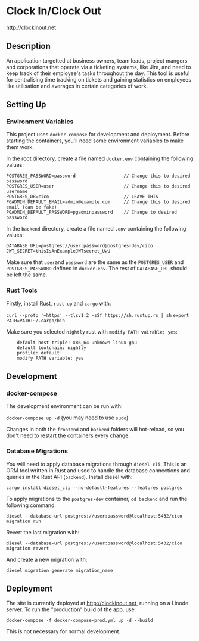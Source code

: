 # Clock In/Clock Out

http://clockinout.net

## Description
 An application targetted at business owners, team leads, project mangers and corporations that operate via a ticketing systems, like Jira, and need to keep track of their employee's tasks throughout the day. This tool is useful for centralising time tracking on tickets and gaining statistics on employees like utilisation and averages in certain categories of work.

## Setting Up

### Environment Variables
This project uses `docker-compose` for development and deployment. Before starting the containers, you'll need some environment variables to make them work.

In the root directory, create a file named `docker.env` containing the following values:
 ```
POSTGRES_PASSWORD=password                  // Change this to desired password
POSTGRES_USER=user                          // Change this to desired username
POSTGRES_DB=cico                            // LEAVE THIS
PGADMIN_DEFAULT_EMAIL=admin@example.com     // Change this to desired email (can be fake)
PGADMIN_DEFAULT_PASSWORD=pgadminpassword    // Change to desired password
 ```

 In the `backend` directory, create a file named `.env` containing the following values:
```
DATABASE_URL=postgres://user:password@postgres-dev/cico
JWT_SECRET=thisIsAnExampleJWTsecret_UwU

```
Make sure that `user`and `password` are the same as the `POSTGRES_USER` and `POSTGRES_PASSWORD` defined in `docker.env`. The rest of `DATABASE_URL` should be left the same.

### Rust Tools
Firstly, install Rust, `rust-up` and `cargo` with:

`curl --proto '=https' --tlsv1.2 -sSf https://sh.rustup.rs | sh`
`export PATH=PATH:~/.cargo/bin`

Make sure you selected `nightly` rust with `modify PATH vairable: yes`:
```
    default host triple: x86_64-unknown-linux-gnu
    default toolchain: nightly
    profile: default
    modify PATH variable: yes
```
## Development

### docker-compose
The development environment can be run with:

`docker-compose up -d` (you may need to use `sudo`)

Changes in both the `frontend` and `backend` folders will hot-reload, so you don't need to restart the containers every change.

### Database Migrations
You will need to apply database migrations through `diesel-cli`. This is an ORM tool written in Rust and used to handle the database connections and queries in the Rust API (`backend`). Install diesel with:

`cargo install diesel_cli --no-default-features --features postgres`

To apply migrations to the `postgres-dev` container, `cd backend` and run the following command:

`diesel --database-url postgres://user:password@localhost:5432/cico migration run`

Revert the last migration with:

`diesel --database-url postgres://user:password@localhost:5432/cico migration revert`

And create a new migration with:

`diesel migration generate migration_name`

## Deployment
The site is currently deployed at http://clockinout.net, running on a Linode server. To run the "production" build of the app, use:

`docker-compose -f docker-compose-prod.yml up -d --build`

This is not necessary for normal development.
